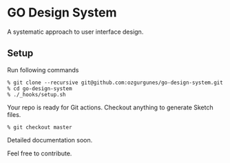 # GO Design System

A systematic approach to user interface design.

## Setup

Run following commands

```
% git clone --recursive git@github.com:ozgurgunes/go-design-system.git
% cd go-design-system
% ./_hooks/setup.sh
```

Your repo is ready for Git actions. Checkout anything to generate Sketch files.

```
% git checkout master
```

Detailed documentation soon.

Feel free to contribute.